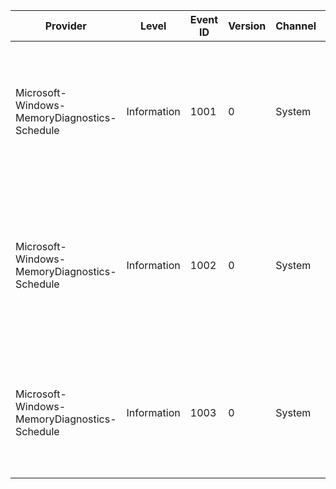 Provider                                      |  Level        |  Event ID  |  Version  |  Channel  |  Task  |  Opcode  |  Keyword  |  Message
----------------------------------------------|---------------|------------|-----------|-----------|--------|----------|-----------|-----------------------------------------------------------------------------------------------------------------------
Microsoft-Windows-MemoryDiagnostics-Schedule  |  Information  |  1001      |  0        |  System   |        |          |           |  The Windows Memory Diagnostic scheduled the testing of the computer's memory to run immediately
Microsoft-Windows-MemoryDiagnostics-Schedule  |  Information  |  1002      |  0        |  System   |        |          |           |  The Windows Memory Diagnostic scheduled the testing of the computer's memory to run the next time the computer starts
Microsoft-Windows-MemoryDiagnostics-Schedule  |  Information  |  1003      |  0        |  System   |        |          |           |  The Windows Memory Diagnostic could not schedule the testing of the computer's memory